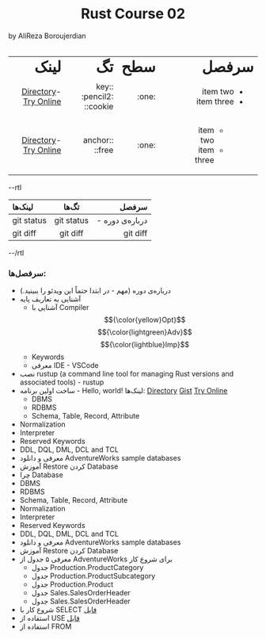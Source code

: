 <h1 align="center">Rust Course 02</h1> by AliReza Boroujerdian

<br />
<br />

<div dir="rtl">
  <table border="0" dir="rtl">
   <tr>
      <td><b style="font-size:30px">سرفصل</b></td>
      <td><b style="font-size:30px">سطح</b></td>
      <td><b style="font-size:30px">تگ</b></td>
      <td><b style="font-size:30px">لینک</b></td>
   </tr>
   <tr>
      <td>
        <ul dir="rtl">
          <li>item two</li>
          <li>item three</li>
        </ul>
      </td>
      <td>:one:</td>
      <td>:key: :pencil2: :cookie:</td>
      <td><a href="url">Directory</a>-<a href="url">Try Online</a></td>
   </tr>
   <tr>
      <td>
        <ul dir="rtl">
          <ul dir="rtl">
            <li>item two</li>
            <li>item three</li>
          </ul>
        </ul>
      </td>
      <td>:one:</td>
      <td>:anchor: :free:</td>
      <td><a href="url">Directory</a>-<a href="url">Try Online</a></td>
   </tr>
  </table>
</div>

--rtl

| لینک‌ها | تگ‌ها | سرفصل‌ |
| :---         |     :---:      |          ---: |
| git status   | git status     | - درباره‌ی دوره    |
| git diff     | git diff       | git diff      |

--/rtl







### سرفصل‌ها:

  - درباره‌ی دوره (مهم - در ابتدا حتماً این ویدئو را ببینید.)
  - آشنایی به تعاریف پایه
    - آشنایی با Compiler $${\color{yellow}Opt}$$ $${\color{lightgreen}Adv}$$ $${\color{lightblue}Imp}$$
    - Keywords
    - معرفی IDE - VSCode
  - نصب rustup (a command line tool for managing Rust versions and associated tools) - rustup
  - ساخت اولین برنامه - Hello, world! لینک‌ها: [Directory](https://github.com/AliRezaBoroujerdian/Course_Rust_2/blob/0d02d932f94663437904dff415d6f1053c3e27cf/S001_GettingStarted/P001_hello_world/main.rs) [Gist](https://gist.github.com/AliRezaBoroujerdian/e8f41c82b3474d3f3c8b57bc0e72ecc4) [Try Online](https://play.rust-lang.org/?version=stable&mode=debug&edition=2021&gist=e8f41c82b3474d3f3c8b57bc0e72ecc4)
    - DBMS
    - RDBMS
    - Schema, Table, Record, Attribute
  - Normalization
  - Interpreter
  - Reserved Keywords
  - DDL, DQL, DML, DCL and TCL
  - معرفی و دانلود AdventureWorks sample databases
  - آموزش Restore کردن Database
  - چرا Database
  - DBMS
  - RDBMS
  - Schema, Table, Record, Attribute
  - Normalization
  - Interpreter
  - Reserved Keywords
  - DDL, DQL, DML, DCL and TCL
  - معرفی و دانلود AdventureWorks sample databases
  - آموزش Restore کردن Database
  - معرفی ۵ جدول از AdventureWorks برای شروع کار
    - جدول Production.ProductCategory
    - جدول Production.ProductSubcategory
    - جدول Production.Product
    - جدول Sales.SalesOrderHeader
    - جدول Sales.SalesOrderHeader
  - شروع کار با SELECT [فایل](https://github.com/AliRezaBoroujerdian/Course_SQL_3/blob/aada34226d6b1b4d7517b69b1e009ac8d75b71ac/Course3/SQL%20Server%20Scripts/001_SELECT_01.sql)
  - استفاده از USE [فایل](https://github.com/AliRezaBoroujerdian/Course_SQL_3/blob/aada34226d6b1b4d7517b69b1e009ac8d75b71ac/Course3/SQL%20Server%20Scripts/002_USE_01.sql)
  - استفاده از FROM
